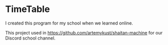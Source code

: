 # TimeTable
I created this program for my school when we learned online.

This project used in https://github.com/artemykust/shaitan-machine for our Discord school channel.
